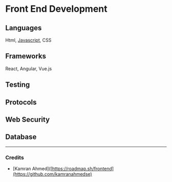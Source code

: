 # Front End Development

## Languages
Html, [Javascript](https://roadmap.sh/javascript), CSS

## Frameworks
React, Angular, Vue.js

## Testing

## Protocols

## Web Security

## Database

---

### Credits
* [Kamran Ahmed]([https://roadmap.sh/frontend](https://github.com/kamranahmedse)
